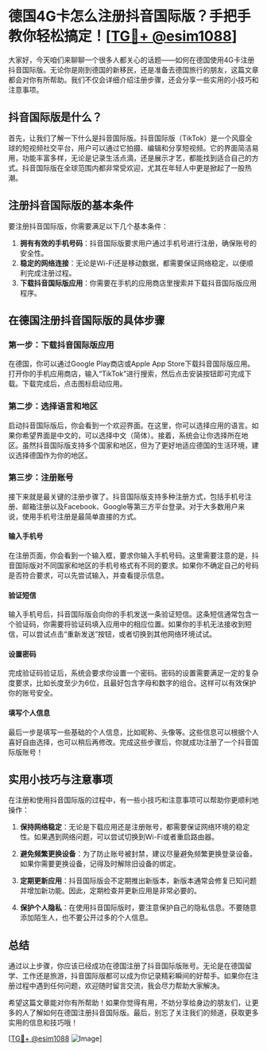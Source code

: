 # 德国4G卡怎么注册抖音国际版？手把手教你轻松搞定！[[TG💪+ @esim1088](https://t.me/s/esim1088)]

大家好，今天咱们来聊聊一个很多人都关心的话题——如何在德国使用4G卡注册抖音国际版。无论你是刚到德国的新移民，还是准备去德国旅行的朋友，这篇文章都会对你有所帮助。我们不仅会详细介绍注册步骤，还会分享一些实用的小技巧和注意事项。

## 抖音国际版是什么？

首先，让我们了解一下什么是抖音国际版。抖音国际版（TikTok）是一个风靡全球的短视频社交平台，用户可以通过它拍摄、编辑和分享短视频。它的界面简洁易用，功能丰富多样，无论是记录生活点滴，还是展示才艺，都能找到适合自己的方式。抖音国际版在全球范围内都非常受欢迎，尤其在年轻人中更是掀起了一股热潮。

## 注册抖音国际版的基本条件

要注册抖音国际版，你需要满足以下几个基本条件：

1. **拥有有效的手机号码**：抖音国际版要求用户通过手机号进行注册，确保账号的安全性。
2. **稳定的网络连接**：无论是Wi-Fi还是移动数据，都需要保证网络稳定，以便顺利完成注册过程。
3. **下载抖音国际版应用**：你需要在手机的应用商店里搜索并下载抖音国际版应用程序。

## 在德国注册抖音国际版的具体步骤

### 第一步：下载抖音国际版应用

在德国，你可以通过Google Play商店或Apple App Store下载抖音国际版应用。打开你的手机应用商店，输入“TikTok”进行搜索，然后点击安装按钮即可完成下载。下载完成后，点击图标启动应用。

### 第二步：选择语言和地区

启动抖音国际版后，你会看到一个欢迎界面。在这里，你可以选择应用的语言。如果你希望界面是中文的，可以选择中文（简体）。接着，系统会让你选择所在地区。虽然抖音国际版支持多个国家和地区，但为了更好地适应德国的生活环境，建议选择德国作为你的地区。

### 第三步：注册账号

接下来就是最关键的注册步骤了。抖音国际版支持多种注册方式，包括手机号注册、邮箱注册以及Facebook、Google等第三方平台登录。对于大多数用户来说，使用手机号注册是最简单直接的方式。

#### 输入手机号

在注册页面，你会看到一个输入框，要求你输入手机号码。这里需要注意的是，抖音国际版对不同国家和地区的手机号格式有不同的要求。如果你不确定自己的号码是否符合要求，可以先尝试输入，并查看提示信息。

#### 验证短信

输入手机号后，抖音国际版会向你的手机发送一条验证短信。这条短信通常包含一个验证码，你需要将验证码填入应用中的相应位置。如果你的手机无法接收到短信，可以尝试点击“重新发送”按钮，或者切换到其他网络环境试试。

#### 设置密码

完成验证码验证后，系统会要求你设置一个密码。密码的设置需要满足一定的复杂度要求，比如长度至少为6位，且最好包含字母和数字的组合。这样可以有效保护你的账号安全。

#### 填写个人信息

最后一步是填写一些基础的个人信息，比如昵称、头像等。这些信息可以根据个人喜好自由选择，也可以稍后再修改。完成这些步骤后，你就成功注册了一个抖音国际版账号！

## 实用小技巧与注意事项

在注册和使用抖音国际版的过程中，有一些小技巧和注意事项可以帮助你更顺利地操作：

1. **保持网络稳定**：无论是下载应用还是注册账号，都需要保证网络环境的稳定性。如果遇到网络问题，可以尝试切换到Wi-Fi或者重启路由器。

2. **避免频繁更换设备**：为了防止账号被封禁，建议尽量避免频繁更换登录设备。如果你需要更换设备，记得及时解除旧设备的绑定。

3. **定期更新应用**：抖音国际版会不定期推出新版本，新版本通常会修复已知问题并增加新功能。因此，定期检查并更新应用是非常必要的。

4. **保护个人隐私**：在使用抖音国际版时，要注意保护自己的隐私信息。不要随意添加陌生人，也不要公开过多的个人信息。

## 总结

通过以上步骤，你应该已经成功在德国注册了抖音国际版账号。无论是在德国留学、工作还是旅游，抖音国际版都可以成为你记录精彩瞬间的好帮手。如果你在注册过程中遇到任何问题，欢迎随时留言交流，我会尽力帮助大家解决。

希望这篇文章能对你有所帮助！如果你觉得有用，不妨分享给身边的朋友们，让更多的人了解如何在德国注册抖音国际版。最后，别忘了关注我们的频道，获取更多实用的信息和技巧哦！

[[TG💪+ @esim1088](https://t.me/s/esim1088) ![Image](https://i.postimg.cc/4NQfJmqS/Snipaste-2025-05-13-00-14-12.png)]